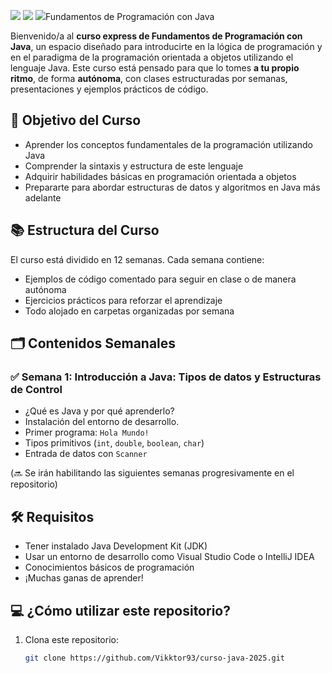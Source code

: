 <p align="left">
   <img src="https://img.shields.io/badge/Status-En%20Desarrollo-green?style=plastic">
   <img src="https://img.shields.io/badge/JAVA-ED8B00?style=plastic&logo=openjdk&logoColor=white"/>
   <img src="./assets/banner-java-2025.png>
   
# Fundamentos de Programación con Java

Bienvenido/a al **curso express de Fundamentos de Programación con Java**, un espacio diseñado para introducirte en la lógica de programación y en el paradigma de la programación orientada a objetos utilizando el lenguaje Java. Este curso está pensado para que lo tomes **a tu propio ritmo**, de forma **autónoma**, con clases estructuradas por semanas, presentaciones y ejemplos prácticos de código.

## 🎯 Objetivo del Curso

- Aprender los conceptos fundamentales de la programación utilizando Java
- Comprender la sintaxis y estructura de este lenguaje
- Adquirir habilidades básicas en programación orientada a objetos
- Prepararte para abordar estructuras de datos y algoritmos en Java más adelante

## 📚 Estructura del Curso

El curso está dividido en 12 semanas. Cada semana contiene:
- Ejemplos de código comentado para seguir en clase o de manera autónoma
- Ejercicios prácticos para reforzar el aprendizaje
- Todo alojado en carpetas organizadas por semana

## 🗂️ Contenidos Semanales

### ✅ Semana 1: Introducción a Java: Tipos de datos y Estructuras de Control
- ¿Qué es Java y por qué aprenderlo?
- Instalación del entorno de desarrollo.
- Primer programa: `Hola Mundo!`
- Tipos primitivos (`int`, `double`, `boolean`, `char`)
- Entrada de datos con `Scanner`

(🔜 Se irán habilitando las siguientes semanas progresivamente en el repositorio)


## 🛠️ Requisitos

- Tener instalado Java Development Kit (JDK)
- Usar un entorno de desarrollo como Visual Studio Code o IntelliJ IDEA
- Conocimientos básicos de programación
- ¡Muchas ganas de aprender!


## 💻 ¿Cómo utilizar este repositorio?

1. Clona este repositorio:
   ```bash
   git clone https://github.com/Vikktor93/curso-java-2025.git
